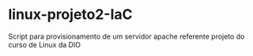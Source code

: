 # linux-projeto2-IaC

Script para provisionamento de um servidor apache referente projeto do curso de Linux da DIO 
